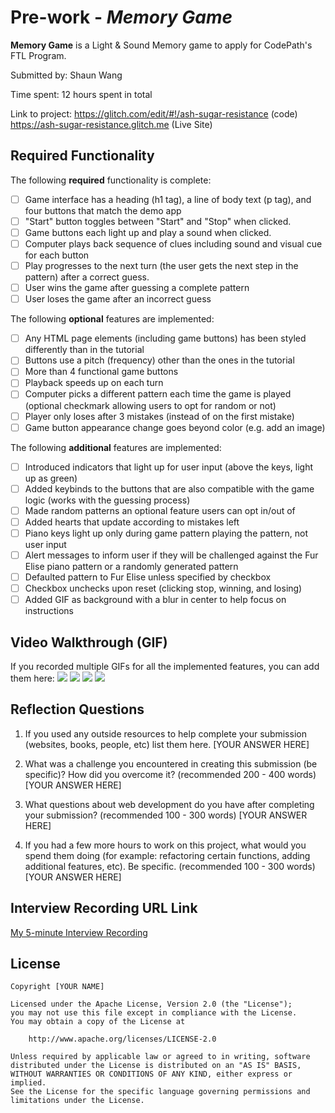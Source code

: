# Pre-work - *Memory Game*

**Memory Game** is a Light & Sound Memory game to apply for CodePath's FTL Program. 

Submitted by: Shaun Wang

Time spent: 12 hours spent in total

Link to project: https://glitch.com/edit/#!/ash-sugar-resistance (code)
https://ash-sugar-resistance.glitch.me (Live Site)

## Required Functionality

The following **required** functionality is complete:

* [ ] Game interface has a heading (h1 tag), a line of body text (p tag), and four buttons that match the demo app
* [ ] "Start" button toggles between "Start" and "Stop" when clicked. 
* [ ] Game buttons each light up and play a sound when clicked. 
* [ ] Computer plays back sequence of clues including sound and visual cue for each button
* [ ] Play progresses to the next turn (the user gets the next step in the pattern) after a correct guess. 
* [ ] User wins the game after guessing a complete pattern
* [ ] User loses the game after an incorrect guess

The following **optional** features are implemented:

* [ ] Any HTML page elements (including game buttons) has been styled differently than in the tutorial
* [ ] Buttons use a pitch (frequency) other than the ones in the tutorial
* [ ] More than 4 functional game buttons
* [ ] Playback speeds up on each turn
* [ ] Computer picks a different pattern each time the game is played (optional checkmark allowing users to opt for random or not)
* [ ] Player only loses after 3 mistakes (instead of on the first mistake)
* [ ] Game button appearance change goes beyond color (e.g. add an image)

The following **additional** features are implemented:

- [ ] Introduced indicators that light up for user input (above the keys, light up as green)
- [ ] Added keybinds to the buttons that are also compatible with the game logic (works with the guessing process)
- [ ] Made random patterns an optional feature users can opt in/out of
- [ ] Added hearts that update according to mistakes left
- [ ] Piano keys light up only during game pattern playing the pattern, not user input
- [ ] Alert messages to inform user if they will be challenged against the Fur Elise piano pattern or a randomly generated pattern
- [ ] Defaulted pattern to Fur Elise unless specified by checkbox
- [ ] Checkbox unchecks upon reset (clicking stop, winning, and losing)
- [ ] Added GIF as background with a blur in center to help focus on instructions

## Video Walkthrough (GIF)

If you recorded multiple GIFs for all the implemented features, you can add them here:
![](http://g.recordit.co/VIzmmTKG03.gif)
![](http://g.recordit.co/HFPwsh3A5H.gif)
![](http://g.recordit.co/YaIYCqurrf.gif)
![](gif4-link-here)

## Reflection Questions
1. If you used any outside resources to help complete your submission (websites, books, people, etc) list them here. 
[YOUR ANSWER HERE]

2. What was a challenge you encountered in creating this submission (be specific)? How did you overcome it? (recommended 200 - 400 words) 
[YOUR ANSWER HERE]

3. What questions about web development do you have after completing your submission? (recommended 100 - 300 words) 
[YOUR ANSWER HERE]

4. If you had a few more hours to work on this project, what would you spend them doing (for example: refactoring certain functions, adding additional features, etc). Be specific. (recommended 100 - 300 words) 
[YOUR ANSWER HERE]



## Interview Recording URL Link

[My 5-minute Interview Recording](your-link-here)


## License

    Copyright [YOUR NAME]

    Licensed under the Apache License, Version 2.0 (the "License");
    you may not use this file except in compliance with the License.
    You may obtain a copy of the License at

        http://www.apache.org/licenses/LICENSE-2.0

    Unless required by applicable law or agreed to in writing, software
    distributed under the License is distributed on an "AS IS" BASIS,
    WITHOUT WARRANTIES OR CONDITIONS OF ANY KIND, either express or implied.
    See the License for the specific language governing permissions and
    limitations under the License.
